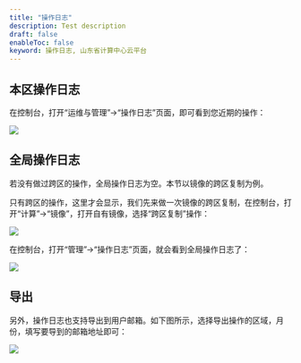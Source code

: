 ```yaml
---
title: "操作日志"
description: Test description
draft: false
enableToc: false
keyword: 操作日志, 山东省计算中心云平台
---
```




## 本区操作日志

在控制台，打开“运维与管理”->“操作日志”页面，即可看到您近期的操作：


![](../../_images/activity_local.png)

## 全局操作日志

若没有做过跨区的操作，全局操作日志为空。本节以镜像的跨区复制为例。

只有跨区的操作，这里才会显示，我们先来做一次镜像的跨区复制，在控制台，打开“计算”->“镜像”，打开自有镜像，选择“跨区复制”操作：

![](../../_images/copy_image_to_other_zone.png)

在控制台，打开“管理”->“操作日志”页面，就会看到全局操作日志了：

![](../../_images/global_activity_log.png)

## 导出

另外，操作日志也支持导出到用户邮箱。如下图所示，选择导出操作的区域，月份，填写要导到的邮箱地址即可：

![](../../_images/export_activity_log.png)
